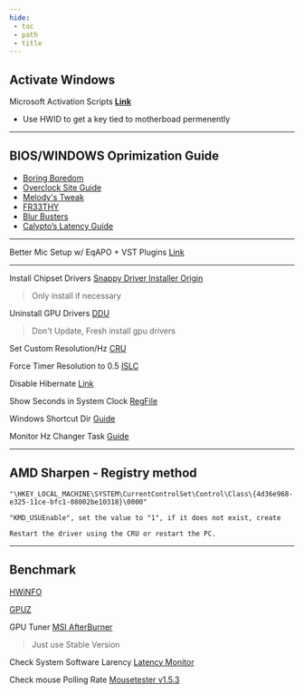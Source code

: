 ```yaml
---
hide:
 - toc
 - path
 - title
---
```


## Activate Windows
Microsoft Activation Scripts [**Link**](https://github.com/massgravel/microsoft-activation-scripts)
- Use HWID to get a key tied to motherboad permenently

---

## BIOS/WINDOWS Oprimization Guide
- [Boring Boredom](https://github.com/boringboredom/pc-optimization-hub)
- [Overclock Site Guide](https://www.overclock.net/threads/gaming-and-mouse-response-bios-optimization-guide-for-modern-pc-hardware.1433882/)
- [Melody's Tweak](https://sites.google.com/view/melodystweaks/basictweaks#h.7fhhmr5naoq0)
- [FR33THY](https://www.youtube.com/@fr33thy)
- [Blur Busters](https://forums.blurbusters.com/index.php?sid=739f751405ce888661893b74bedbdbed)
- [Calypto’s Latency Guide](https://docs.google.com/document/d/1c2-lUJq74wuYK1WrA_bIvgb89dUN0sj8-hO3vqmrau4/edit)

---
Better Mic Setup w/ EqAPO + VST Plugins [Link](https://www.youtube.com/watch?v=fnk0au1rt1i)

---
Install Chipset Drivers [Snappy Driver Installer Origin](https://www.snappy-driver-installer.org/)
> Only install if necessary 

Uninstall GPU Drivers [DDU](https://www.guru3d.com/files-details/display-driver-uninstaller-download.html)
> Don't Update, Fresh install gpu drivers

Set Custom Resolution/Hz [CRU](https://www.monitortests.com/forum/thread-custom-resolution-utility-cru)

Force Timer Resolution to 0.5 [ISLC](https://www.wagnardsoft.com/forums/viewtopic.php?t=3775)

Disable Hibernate [Link](https://docs.microsoft.com/en-us/troubleshoot/windows-client/deployment/disable-and-re-enable-hibernation)

Show Seconds in System Clock [RegFile](https://www.howtogeek.com/wp-content/uploads/2017/09/show-seconds-in-system-clock-hacks.zip)

Windows Shortcut Dir [Guide](https://superuser.com/questions/217504/is-there-a-list-of-windows-special-directories-shortcuts-like-temp)

Monitor Hz Changer Task [Guide](https://gaming.stackexchange.com/questions/148651/how-can-i-set-the-resolution-and-refresh-rate-when-the-game-starts)

---

## AMD Sharpen - Registry method

```
"\HKEY_LOCAL_MACHINE\SYSTEM\CurrentControlSet\Control\Class\{4d36e968-e325-11ce-bfc1-08002be10318}\0000"

"KMD_USUEnable", set the value to "1", if it does not exist, create

Restart the driver using the CRU or restart the PC.
```
---
## Benchmark
[HWiNFO](https://www.hwinfo.com/download/)

[GPUZ](https://www.techpowerup.com/gpuz/)

GPU Tuner [MSI AfterBurner](https://www.msi.com/Landing/afterburner/graphics-cards)
> Just use Stable Version

Check System Software Larency [Latency Monitor](https://www.resplendence.com/latencymon)

Check mouse Polling Rate [Mousetester v1.5.3](https://www.overclock.net/threads/mousetester-software-reloaded.1590569/)